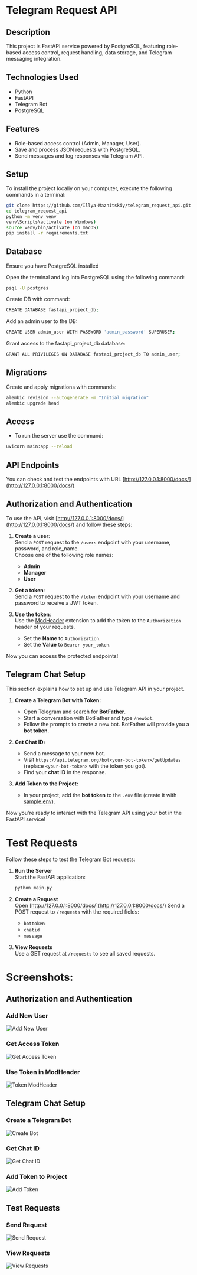 # Telegram Request API


## Description
This project is FastAPI service powered by PostgreSQL, featuring role-based access control, request handling, data storage, and Telegram messaging integration.


## Technologies Used
- Python
- FastAPI
- Telegram Bot
- PostgreSQL


## Features
- Role-based access control (Admin, Manager, User).
- Save and process JSON requests with PostgreSQL.
- Send messages and log responses via Telegram API.


## Setup
To install the project locally on your computer, execute the following commands in a terminal:
```bash
git clone https://github.com/Illya-Maznitskiy/telegram_request_api.git
cd telegram_request_api
python -m venv venv
venv\Scripts\activate (on Windows)
source venv/bin/activate (on macOS)
pip install -r requirements.txt
```

## Database
Ensure you have PostgreSQL installed

Open the terminal and log into PostgreSQL using the following command:
```bash
psql -U postgres
```

Create DB with command:
```bash
CREATE DATABASE fastapi_project_db;
```

Add an admin user to the DB:
```bash
CREATE USER admin_user WITH PASSWORD 'admin_password' SUPERUSER;
```

Grant access to the fastapi_project_db database:
```bash
GRANT ALL PRIVILEGES ON DATABASE fastapi_project_db TO admin_user;
```


## Migrations
Create and apply migrations with commands:
```bash
alembic revision --autogenerate -m "Initial migration"
alembic upgrade head
```


## Access
- To run the server use the command:
```bash
uvicorn main:app --reload
```

## API Endpoints
You can check and test the endpoints with URL [http://127.0.0.1:8000/docs/](http://127.0.0.1:8000/docs/)


## Authorization and Authentication

To use the API, visit [http://127.0.0.1:8000/docs/](http://127.0.0.1:8000/docs/) and follow these steps:

1. **Create a user**:  
   Send a `POST` request to the `/users` endpoint with your username, password, and role_name.  
   Choose one of the following role names:  
   - **Admin**  
   - **Manager**  
   - **User**  

  

2. **Get a token**:  
   Send a `POST` request to the `/token` endpoint with your username and password to receive a JWT token.  

  

3. **Use the token**:  
   Use the [ModHeader](https://modheader.com/) extension to add the token to the `Authorization` header of your requests.  
   - Set the **Name** to `Authorization`.  
   - Set the **Value** to `Bearer your_token`.

Now you can access the protected endpoints!


## Telegram Chat Setup

This section explains how to set up and use Telegram API in your project.

1. **Create a Telegram Bot with Token:**
   - Open Telegram and search for **BotFather**.
   - Start a conversation with BotFather and type `/newbot`.
   - Follow the prompts to create a new bot. BotFather will provide you a **bot token**.

  

2. **Get Chat ID:**
   - Send a message to your new bot.
   - Visit `https://api.telegram.org/bot<your-bot-token>/getUpdates` (replace `<your-bot-token>` with the token you got).
   - Find your **chat ID** in the response.

  

3. **Add Token to the Project:**
   - In your project, add the **bot token** to the `.env` file (create it with [sample.env](./sample.env)).


Now you're ready to interact with the Telegram API using your bot in the FastAPI service!


# Test Requests

Follow these steps to test the Telegram Bot requests:

1. **Run the Server**  
   Start the FastAPI application:  
   ```bash
   python main.py
   ```

2. **Create a Request**  
   Open [http://127.0.0.1:8000/docs/](http://127.0.0.1:8000/docs/)
   Send a POST request to `/requests` with the required fields:  
   - `bottoken`  
   - `chatid`
   - `message`  

3. **View Requests**  
   Use a GET request at `/requests` to see all saved requests.


# Screenshots:

## Authorization and Authentication

### Add New User
![Add New User](screenshots/add_user.png)

### Get Access Token
![Get Access Token](screenshots/get_token.png)

### Use Token in ModHeader
![Token ModHeader](screenshots/token_mod_header.png)


## Telegram Chat Setup

### Create a Telegram Bot
![Create Bot](screenshots/create_bot.png)

### Get Chat ID
![Get Chat ID](screenshots/get_chat_id.png)

### Add Token to Project
![Add Token](screenshots/add_token.png)


## Test Requests

### Send Request
![Send Request](screenshots/send_request.png)

### View Requests
![View Requests](screenshots/view_requests.png)
